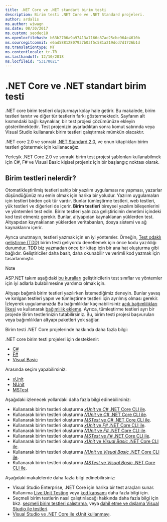 ```yaml
---
title: .NET Core ve .NET standart birim testi
description: Birim testi .NET Core ve .NET Standard projeleri.
author: ardalis
ms.author: wiwagn
ms.date: 08/30/2017
ms.custom: seodec18
ms.openlocfilehash: b63b2706a9a97413a7166c87ae25cbe964e4610b
ms.sourcegitcommit: e6ad58812807937b03f5c581a219dcd7d1726b1d
ms.translationtype: MT
ms.contentlocale: tr-TR
ms.lasthandoff: 12/10/2018
ms.locfileid: "53170021"
---
```

# <a name="unit-testing-in-net-core-and-net-standard"></a>.NET Core ve .NET standart birim testi

.NET core birim testleri oluşturmayı kolay hale getirir. Bu makalede, birim testleri tanıtır ve diğer tür testlerin farkı göstermektedir. Sayfanın alt kısmındaki bağlı kaynaklar, bir test projesi çözümünüze ekleyin gösterilmektedir. Test projenizin ayarladıktan sonra komut satırında veya Visual Studio kullanarak birim testleri çalıştırmak mümkün olacaktır.

.NET core 2.0 ve sonraki [.NET Standard 2.0](../../standard/net-standard.md), ve onun kitaplıkları birim testleri göstermek için kullanacağız.

Yerleşik .NET Core 2.0 ve sonraki birim test projesi şablonları kullanabilmek için C#, F# ve Visual Basic kişisel projeniz için bir başlangıç noktası olarak.

## <a name="what-are-unit-tests"></a>Birim testleri nelerdir?

Otomatikleştirilmiş testleri sahip bir yazılım uygulaması ne yapması, yazarlar düşündüğünüz mu emin olmak için harika bir yoludur. Yazılım uygulamaları için testleri birden çok tür vardır. Bunlar tümleştirme testleri, web testleri, yük testleri ve diğerleri de içerir. **Birim testleri** bireysel yazılım bileşenlerini ve yöntemleri test edin. Birim testleri yalnızca geliştiricinin denetimi içindeki kod test etmeniz gerekir. Bunlar, altyapıdan kaynaklanan yüklerden test. Altyapıdan kaynaklanan yüklerden veritabanları, dosya sistemi ve ağ kaynaklarını içerir. 

Ayrıca unutmayın, testleri yazmak için en iyi yöntemler. Örneğin, [Test odaklı geliştirme (TDD)](https://deviq.com/test-driven-development/) birim testi geliyordu denetlemek için önce kodu yazıldığı durumdur. TDD biz yazmadan önce bir kitap için bir ana hat oluşturma gibi bağlıdır. Geliştiriciler daha basit, daha okunabilir ve verimli kod yazmak için tasarlanmıştır. 

> [!NOTE]
> ASP.NET takım aşağıdaki [bu kuralları](https://github.com/aspnet/Home/wiki/Engineering-guidelines#unit-tests-and-functional-tests) geliştiricilerin test sınıflar ve yöntemler için iyi adlarla bulabilmesine yardımcı olmak için.

Altyapı bağımlı birim testleri yazılırken İstemediğimiz deneyin. Bunlar yavaş ve kırılgan testleri yapın ve tümleştirme testleri için ayrılmış olması gerekir. İzleyerek uygulamanızda Bu bağımlılıklar kaçınabilirsiniz [açık bağımlılıkları İlkesi](https://deviq.com/explicit-dependencies-principle/) ve kullanarak [bağımlılık ekleme](/aspnet/core/fundamentals/dependency-injection). Ayrıca, tümleştirme testleri ayrı bir projede Birim testlerinizin tutabilirsiniz. Bu, birim testi projesi başvuruları veya bağımlılıkları altyapı paketleri yok sağlar.

Birim testi .NET Core projelerinde hakkında daha fazla bilgi:

.NET core birim testi projeleri için desteklenir:
* [C#](../../csharp/index.md)
* [F#](../../fsharp/index.md)
* [Visual Basic](../../visual-basic/index.md) 

Arasında seçim yapabilirsiniz:
* [xUnit](https://xunit.github.io) 
* [NUnit](https://nunit.org)
* [MSTest](https://github.com/Microsoft/vstest-docs)

Aşağıdaki izlenecek yollardaki daha fazla bilgi edinebilirsiniz:

* Kullanarak birim testleri oluşturma [ *xUnit* ve *C#* .NET Core CLI ile](unit-testing-with-dotnet-test.md).
* Kullanarak birim testleri oluşturma [ *NUnit* ve *C#* .NET Core CLI ile](unit-testing-with-nunit.md).
* Kullanarak birim testleri oluşturma [ *MSTest* ve *C#* .NET Core CLI ile](unit-testing-with-mstest.md).
* Kullanarak birim testleri oluşturma [ *xUnit* ve *F#* .NET Core CLI ile](unit-testing-fsharp-with-dotnet-test.md).
* Kullanarak birim testleri oluşturma [ *NUnit* ve *F#* .NET Core CLI ile](unit-testing-fsharp-with-nunit.md).
* Kullanarak birim testleri oluşturma [ *MSTest* ve *F#* .NET Core CLI ile](unit-testing-fsharp-with-mstest.md).
* Kullanarak birim testleri oluşturma [ *xUnit* ve *Visual Basic* .NET Core CLI ile](unit-testing-visual-basic-with-dotnet-test.md).
* Kullanarak birim testleri oluşturma [ *NUnit* ve *Visual Basic* .NET Core CLI ile](unit-testing-visual-basic-with-nunit.md).
* Kullanarak birim testleri oluşturma [ *MSTest* ve *Visual Basic* .NET Core CLI ile](unit-testing-visual-basic-with-mstest.md).

Aşağıdaki makalelerde daha fazla bilgi edinebilirsiniz:

* Visual Studio Enterprise, .NET Core için harika bir test araçları sunar. Kullanıma [Live Unit Testing](/visualstudio/test/live-unit-testing) veya [kod kapsamı](https://github.com/Microsoft/vstest-docs/blob/master/docs/analyze.md#working-with-code-coverage) daha fazla bilgi için.
* Seçmeli birim testlerin nasıl çalıştırılacağı hakkında daha fazla bilgi için bkz. [seçmeli birim testleri çalıştırma](selective-unit-tests.md), veya [dahil etme ve dışlama Visual Studio ile testleri](/visualstudio/test/live-unit-testing#include-and-exclude-test-projects-and-test-methods).
* [Visual Studio ve .NET Core ile xUnit kullanmayı](https://xunit.github.io/docs/getting-started-dotnet-core.html).
